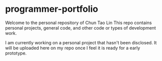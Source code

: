 # programmer-portfolio
Welcome to the personal repository of Chun Tao Lin
This repo contains personal projects, general code, and other code or types of development work.

I am currently working on a personal project that hasn't been disclosed. It will be uploaded here on my repo once
I feel it is ready for a early prototype.